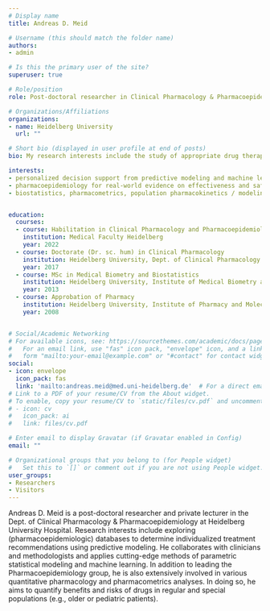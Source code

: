 ```yaml
---
# Display name
title: Andreas D. Meid

# Username (this should match the folder name)
authors:
- admin

# Is this the primary user of the site?
superuser: true

# Role/position
role: Post-doctoral researcher in Clinical Pharmacology & Pharmacoepidemiology

# Organizations/Affiliations
organizations:
- name: Heidelberg University
  url: ""

# Short bio (displayed in user profile at end of posts)
bio: My research interests include the study of appropriate drug therapy using methods of pharmacoepidemiology, quantitative pharmacology, and pharmacometrics.  

interests:
- personalized decision support from predictive modeling and machine learning
- pharmacoepidemiology for real-world evidence on effectiveness and safety, meta-analysis
- biostatistics, pharmacometrics, population pharmacokinetics / modeling


education:
  courses:
  - course: Habilitation in Clinical Pharmacology and Pharmacoepidemiology
    institution: Medical Faculty Heidelberg
    year: 2022
  - course: Doctorate (Dr. sc. hum) in Clinical Pharmacology
    institution: Heidelberg University, Dept. of Clinical Pharmacology and Pharmacoepidemiology
    year: 2017
  - course: MSc in Medical Biometry and Biostatistics
    institution: Heidelberg University, Institute of Medical Biometry and Informatics
    year: 2013
  - course: Approbation of Pharmacy
    institution: Heidelberg University, Institute of Pharmacy and Molecular Biotechnology
    year: 2008


# Social/Academic Networking
# For available icons, see: https://sourcethemes.com/academic/docs/page-builder/#icons
#   For an email link, use "fas" icon pack, "envelope" icon, and a link in the
#   form "mailto:your-email@example.com" or "#contact" for contact widget.
social:
- icon: envelope
  icon_pack: fas
  link: 'mailto:andreas.meid@med.uni-heidelberg.de'  # For a direct email link, use "mailto:andreasmeid@med.uni-heidelberg.de".
# Link to a PDF of your resume/CV from the About widget.
# To enable, copy your resume/CV to `static/files/cv.pdf` and uncomment the lines below.
# - icon: cv
#   icon_pack: ai
#   link: files/cv.pdf

# Enter email to display Gravatar (if Gravatar enabled in Config)
email: ""

# Organizational groups that you belong to (for People widget)
#   Set this to `[]` or comment out if you are not using People widget.
user_groups:
- Researchers
- Visitors
---
```


Andreas D. Meid is a post-doctoral researcher and private lecturer in the Dept. of Clinical Pharmacology & Pharmacoepidemiology at Heidelberg University Hospital. Research interests include exploring (pharmacoepidemiologic) databases to determine individualized treatment recommendations using predictive modeling. He collaborates with clinicians and methodologists and applies cutting-edge methods of parametric statistical modeling and machine learning. In addition to leading the Pharmacoepidemiology group, he is also extensively involved in various quantitative pharmacology and pharmacometrics analyses. In doing so, he aims to quantify benefits and risks of drugs in regular and special populations (e.g., older or pediatric patients).
